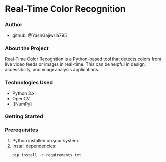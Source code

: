  # Real-Time Color Recognition

### Author
- github: @YashGajiwala795

### About the Project
Real-Time Color Recognition is a Python-based tool that detects colors from live video feeds or images in real-time. This can be helpful in design, accessibility, and image analysis applications.

### Technologies Used
- Python 3.x
- OpenCV
- ![NumPy]

### Getting Started
### Prerequisites
1. Python installed on your system.
2. Install dependencies:
   ```bash
   pip install -r requirements.txt
